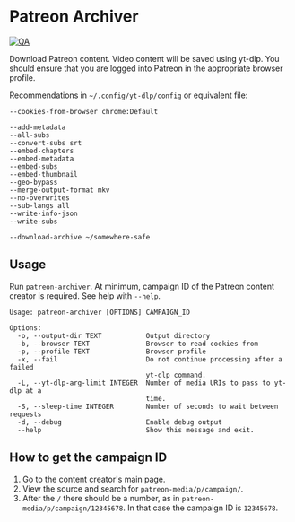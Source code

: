 # Patreon Archiver

[![QA](https://github.com/Tatsh/patreon-archiver/actions/workflows/qa.yml/badge.svg)](https://github.com/Tatsh/patreon-archiver/actions/workflows/qa.yml)

Download Patreon content. Video content will be saved using yt-dlp. You
should ensure that you are logged into Patreon in the appropriate browser
profile.

Recommendations in `~/.config/yt-dlp/config` or equivalent file:

```plain
--cookies-from-browser chrome:Default

--add-metadata
--all-subs
--convert-subs srt
--embed-chapters
--embed-metadata
--embed-subs
--embed-thumbnail
--geo-bypass
--merge-output-format mkv
--no-overwrites
--sub-langs all
--write-info-json
--write-subs

--download-archive ~/somewhere-safe
```

## Usage

Run `patreon-archiver`. At minimum, campaign ID of the Patreon content
creator is required. See help with `--help`.

```
Usage: patreon-archiver [OPTIONS] CAMPAIGN_ID

Options:
  -o, --output-dir TEXT           Output directory
  -b, --browser TEXT              Browser to read cookies from
  -p, --profile TEXT              Browser profile
  -x, --fail                      Do not continue processing after a failed
                                  yt-dlp command.
  -L, --yt-dlp-arg-limit INTEGER  Number of media URIs to pass to yt-dlp at a
                                  time.
  -S, --sleep-time INTEGER        Number of seconds to wait between requests
  -d, --debug                     Enable debug output
  --help                          Show this message and exit.
```

## How to get the campaign ID

1. Go to the content creator's main page.
2. View the source and search for `patreon-media/p/campaign/`.
3. After the `/` there should be a number, as in
   `patreon-media/p/campaign/12345678`. In that case the campaign ID is
   `12345678`.
